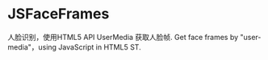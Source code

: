 # JSFaceFrames
人脸识别，使用HTML5 API UserMedia  获取人脸帧.  Get face frames by "user-media"，using JavaScript in HTML5 ST. 

